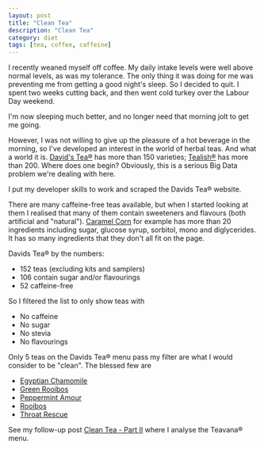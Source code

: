 ```yaml
---
layout: post
title: "Clean Tea"
description: "Clean Tea"
category: diet
tags: [tea, coffee, caffeine]
---
```


I recently weaned myself off coffee.  My daily intake levels were well above normal levels, as was my tolerance. The only thing it was doing for me was preventing me from getting a good night's sleep.  So I decided to quit. I spent two weeks cutting back, and then went cold turkey over the Labour Day weekend.

I'm now sleeping much better, and no longer need that morning jolt to get me going.

However, I was not willing to give up the pleasure of a hot beverage in the morning, so I've developed an interest in the world of herbal teas.  And what a world it is.  [David's Tea®](https://www.davidstea.com/) has more than 150 varieties; [Tealish®](http://www.tealish.com/) has more than 200.  Where does one begin?  Obviously, this is a serious Big Data problem we're dealing with here.

I put my developer skills to work and scraped the Davids Tea® website.  

There are many caffeine-free teas available, but when I started looking at them I realised that many of them contain sweeteners and flavours (both artificial and "natural").  [Caramel Corn](https://www.davidstea.com/ca_en/caramel-corn) for example has more than 20 ingredients including sugar, glucose syrup, sorbitol, mono and diglycerides. It has so many ingredients that they don't all fit on the page.

Davids Tea® by the numbers:

* 152 teas (excluding kits and samplers)
* 106 contain sugar and/or flavourings
* 52 caffeine-free

So I filtered the list to only show teas with

* No caffeine
* No sugar
* No stevia
* No flavourings

Only 5 teas on the Davids Tea® menu pass my filter are what I would consider to be "clean".  The blessed few are

* [Egyptian Chamomile](https://www.davidstea.com/ca_en/egyptian-chamomile)
* [Green Rooibos](https://www.davidstea.com/ca_en/green-rooibos)
* [Peppermint Amour](https://www.davidstea.com/ca_en/peppermint-amour)
* [Rooibos](https://www.davidstea.com/ca_en/rooibos)
* [Throat Rescue](https://www.davidstea.com/ca_en/throat-rescue)

See my follow-up post [Clean Tea - Part II](/2016/10/clean-tea-part-ii) where I analyse the Teavana® menu.
